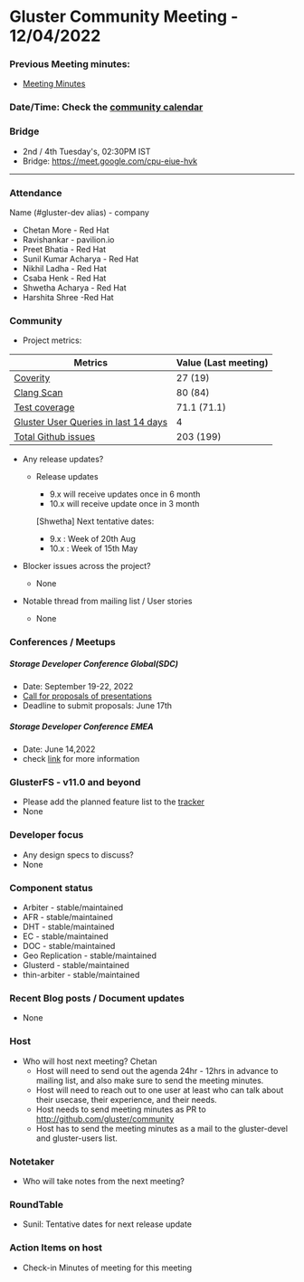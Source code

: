 # Gluster Community Meeting -  12/04/2022


### Previous Meeting minutes:

- [Meeting Minutes](https://github.com/gluster/community/tree/master/meetings)

### Date/Time: Check the [community calendar](https://calendar.google.com/event?action=TEMPLATE&tmeid=MDQ0YmRydTllMXYzdWFoMmpsbjdqNXJlYmNfMjAyMDEwMjdUMDkwMDAwWiBzYWptb2hhbUByZWRoYXQuY29t&tmsrc=sajmoham%40redhat.com&scp=ALL)

### Bridge
  - 2nd / 4th Tuesday's, 02:30PM IST
  - Bridge: https://meet.google.com/cpu-eiue-hvk


-------


### Attendance
Name (#gluster-dev alias) - company
* Chetan More - Red Hat
* Ravishankar - pavilion.io
* Preet Bhatia - Red Hat
* Sunil Kumar Acharya - Red Hat
* Nikhil Ladha - Red Hat
* Csaba Henk - Red Hat
* Shwetha Acharya - Red Hat
* Harshita Shree -Red Hat
 

### Community

* Project metrics:

|    Metrics                |   Value (Last meeting)  |
| ------------------------- | -------- |
|[Coverity](https://scan.coverity.com/projects/gluster-glusterfs)  | 27 (19)  |
|[Clang Scan](https://build.gluster.org/job/clang-scan/lastBuild/) |   80 (84)  |
|[Test coverage](https://build.gluster.org/job/line-coverage/lastCompletedBuild/Line_20Coverage_20Report/)|    71.1 (71.1) |
|[Gluster User Queries in last 14 days](https://lists.gluster.org/pipermail/gluster-users/2022-March/thread.html)        | 4        |
|[Total Github issues](https://github.com/gluster/glusterfs/issues)       |    203 (199)  |


* Any release updates?
    * Release updates
         * 9.x will receive updates once in 6 month
         * 10.x will receive update once in 3 month
         
         [Shwetha] Next tentative dates:
         * 9.x   : Week of 20th Aug
         * 10.x  : Week of 15th May 

* Blocker issues across the project?
    * None


* Notable thread from mailing list / User stories
    * None



### Conferences / Meetups

#####  Storage Developer Conference Global(SDC)
   - Date: September 19-22, 2022
   - [Call for proposals of presentations](https://storagedeveloper.org/events/sdc-2022/speakers/call-for-presentations)
   - Deadline to submit proposals: June 17th


#####  Storage Developer Conference EMEA
   - Date: June 14,2022
   - check [link](https://www.snia.org/events/sdcemea) for more information



### GlusterFS - v11.0 and beyond
*   Please add the planned feature list to the [tracker](https://github.com/gluster/glusterfs/issues/3023)
*   None



### Developer focus

* Any design specs to discuss?
* None
    



### Component status
* Arbiter - stable/maintained
* AFR - stable/maintained
* DHT - stable/maintained
* EC - stable/maintained
* DOC - stable/maintained
* Geo Replication - stable/maintained
* Glusterd - stable/maintained
* thin-arbiter - stable/maintained


### Recent Blog posts / Document updates
* None


### Host

* Who will host next meeting? Chetan
  - Host will need to send out the agenda 24hr - 12hrs in advance to mailing list, and also make sure to send the meeting minutes.
  - Host will need to reach out to one user at least who can talk about their usecase, their experience, and their needs.
  - Host needs to send meeting minutes as PR to http://github.com/gluster/community
  - Host has to send the meeting minutes as a mail to the gluster-devel and gluster-users list.


### Notetaker

* Who will take notes from the next meeting?


### RoundTable
* Sunil: Tentative dates for next release update


### Action Items on host
* Check-in Minutes of meeting for this meeting